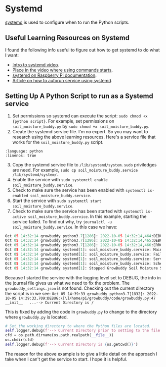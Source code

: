 # Systemd

[systemd](https://en.wikipedia.org/wiki/Systemd) is used to configure when to run the Python scripts.

## Useful Learning Resources on Systemd

I found the following info useful to figure out how to get systemd to do what I want:

- [Intro to systemd video](https://youtu.be/AtEqbYTLHfs?t=147).
- [Place in the video where using commands starts](https://youtu.be/AtEqbYTLHfs?t=230).
- [systemd on Raspberry Pi documentation](https://www.raspberrypi.org/documentation/linux/usage/systemd.md).
- [Article on how to autorun service using systemd](https://www.raspberrypi-spy.co.uk/2015/10/how-to-autorun-a-python-script-on-boot-using-systemd/).

## Setting Up A Python Script to run as a Systemd service

1. Set permissions so systemd can execute the script: `sudo chmod +x {python script}`.  For example, set permissions on  `soil_moisture_buddy.py` by `sudo chmod +x soil_moisture_buddy.py`.
2. Create the systemd service file.  I'm no expert.  So you may want to research using the above learning resources. Here's a service file that works for the `soil_moisture_buddy.py` script.

```{literalinclude} ../code/soil_moisture_buddy.service
:language: python
:linenos: true
```

3. Copy the systemd service file to `/lib/systemd/system`.  `sudo` priviledges are need.  For example, `sudo cp soil_moisture_buddy.service /lib/systemd/system/.`
4. Enable the service with `sudo systemctl enable soil_moisture_buddy.service`.
5. Check to make sure the service has been enabled with `systemctl is-enabled soil_moisture_buddy.service`.
6. Start the service with `sudo systemctl start soil_moisture_buddy.service`.
7. Check to make sure the service has been started with `systemctl is-active soil_moisture_buddy.service`.  In this example, starting the service failed.  To find out why, try `journalctl -u soil_moisture_buddy.service`.  In this case we have:

```python
Oct 05 14:32:14 growbuddy python3.7[1286]: 2022-10-05 14:32:14,464:DEBUG:\[\]/home/pi/growbuddy/code/growbuddy.py:44  __init__   ...-> Initializing GrowBuddy class for task readSoilMoisture
Oct 05 14:32:14 growbuddy python3.7[1286]: 2022-10-05 14:32:14,465:DEBUG:\[\]/home/pi/growbuddy/code/growbuddy.py:120  _read_settings   ...-> Reading in settings from growbuddy_settings.json file.
Oct 05 14:32:14 growbuddy python3.7[1286]: 2022-10-05 14:32:14,466:ERROR:\[\]/home/pi/growbuddy/code/growbuddy.py:50  __init__   ......Exiting due to Error: Could not open the settings file named growbuddy_settings.json
Oct 05 14:32:14 growbuddy systemd[1]: soil_moisture_buddy.service: Main process exited, code=exited, status=1/FAILURE
Oct 05 14:32:14 growbuddy systemd[1]: soil_moisture_buddy.service: Failed with result 'exit-code'.
Oct 05 14:32:14 growbuddy systemd[1]: soil_moisture_buddy.service: Service RestartSec=100ms expired, scheduling restart.
Oct 05 14:32:14 growbuddy systemd[1]: soil_moisture_buddy.service: Scheduled restart job, restart counter is at 5.
Oct 05 14:32:14 growbuddy systemd[1]: Stopped GrowBuddy Soil Moisture Service.
```

Because I started the service with the logging level set to DEBUG, the info in the journal file gives us what we need to fix the problem.  The `growbuddy_settings.json` is not found.  Checking out the current directory the script is in we see: `Oct 05 14:39:33 growbuddy python3.7[1832]: 2022-10-05 14:39:33,709:DEBUG:\[\]/home/pi/growbuddy/code/growbuddy.py:47  __init__   ...--> Current Directory is /`

This is fixed by adding the code in `growbuddy.py` to change to the directory where `growbuddy.py` is located.

```python
# Set the working directory to where the Python files are located.
self.logger.debug(f'--> Current Directory prior to setting to the file location is {os.getcwd()}')
cfd = os.path.dirname(os.path.realpath(__file__))
os.chdir(cfd)
self.logger.debug(f'--> Current Directory is {os.getcwd()}')
```

The reason for the above example is to give a little detail on the approach I take when I can't get the service to start.  I hope it is helpful.
